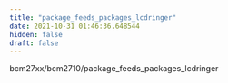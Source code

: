 ```yaml
---
title: "package_feeds_packages_lcdringer"
date: 2021-10-31 01:46:36.648544
hidden: false
draft: false
---
```


bcm27xx/bcm2710/package_feeds_packages_lcdringer

